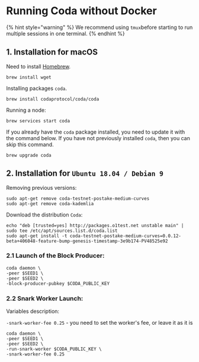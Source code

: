 # Running Coda without Docker

{% hint style="warning" %}
We recommend using `tmux`before starting to run multiple sessions in one terminal.
{% endhint %}

## 1. Installation for macOS

Need to install [Homebrew](https://brew.sh/).

```text
brew install wget
```

Installing packages `coda`.

```text
brew install codaprotocol/coda/coda
```

Running a node:

```text
brew services start coda
```

If you already have the `coda` package installed, you need to update it with the command below. If you have not previously installed `coda`, then you can skip this command.

```text
brew upgrade coda
```

## 2. Installation for `Ubuntu 18.04 / Debian 9`

Removing previous versions:

```text
sudo apt-get remove coda-testnet-postake-medium-curves
sudo apt-get remove coda-kademlia
```

Download the distribution `Coda`:

```text
echo "deb [trusted=yes] http://packages.o1test.net unstable main" | sudo tee /etc/apt/sources.list.d/coda.list
sudo apt-get install -t coda-testnet-postake-medium-curves=0.0.12-beta+406048-feature-bump-genesis-timestamp-3e9b174-PV48525e92
```

### 2.1 Launch of the Block Producer:

```text
coda daemon \
-peer $SEED1 \
-peer $SEED2 \
-block-producer-pubkey $CODA_PUBLIC_KEY
```

### 2.2 Snark Worker Launch:

Variables description:

`-snark-worker-fee 0.25` - you need to set the worker's fee, or leave it as it is

```text
coda daemon \
-peer $SEED1 \
-peer $SEED2 \
-run-snark-worker $CODA_PUBLIC_KEY \
-snark-worker-fee 0.25 
```

